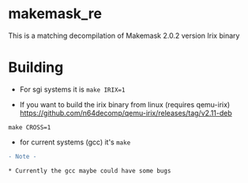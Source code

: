 # makemask_re

This is a matching decompilation of Makemask 2.0.2 version Irix binary

# Building

- For sgi systems it is 
 `make IRIX=1`
 
- If you want to build the irix binary from linux (requires qemu-irix)
  https://github.com/n64decomp/qemu-irix/releases/tag/v2.11-deb

 `make CROSS=1`
 
 - for current systems (gcc) it's  `make`
```diff
- Note -

* Currently the gcc maybe could have some bugs

```

  
 
  
  
 
 

